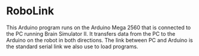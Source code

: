 # RoboLink
This Arduino program runs on the Arduino Mega 2560 that is connected to the PC running Brain Simulator II. It transfers data from the PC to the Arduino on the robot in both directions. The link between PC and Arduino is the standard serial link we also use to load programs. 


